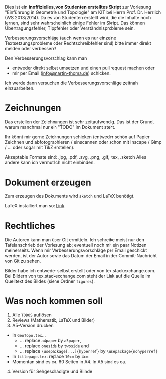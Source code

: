 Dies ist ein **inoffizielles, von Studenten erstelltes Skript**
zur Vorlesung "Einführung in Geometrie und Topologie" am KIT bei
Herrn Prof. Dr. Herrlich (WS 2013/2014). Da es von Studenten erstellt
wird, die die Inhalte noch lernen, sind sehr wahrscheinlich einige
Fehler im Skript. Das können Übertragungsfehler, Tippfehler oder
Verständnisprobleme sein.

Verbesserungsvorschläge (auch wenn es nur einzelne Textsetzungsprobleme oder 
Rechtschreibfehler sind) bitte immer direkt melden oder verbessern!

Den Verbesserungsvorschlag kann man 
* entweder direkt selbst umsetzen und einen pull request machen oder 
* mir per Email (info@martin-thoma.de) schicken. 

Ich werde dann versuchen die Verbesserungsvorschläge zeitnah einzuarbeiten.

Zeichnungen
===========
Das erstellen der Zeichnungen ist sehr zeitaufwendig. Das ist der 
Grund, warum manchmal nur ein "TODO" im Dokument steht.

Ihr könnt mir gerne Zeichnungen schicken (entweder schön auf Papier
Zeichnen und abfotographieren / einscannen oder schon mit Inscape /
Gimp / ... oder sogar mit TikZ erstellen). 

Akzeptable Formate sind: .jpg, .pdf, .svg, .png, .gif, .tex, .sketch
Alles andere kann ich vermutlich nicht einbinden.


Dokument erzeugen
=================
Zum erzeugen des Dokuments wird `sketch` und LaTeX benötigt.

LaTeX installiert man so: [Link](http://martin-thoma.com/how-to-install-the-latest-latex-version/)

Rechtliches
===========
Die Autoren kann man über Git ermitteln. Ich schreibe meist nur den
Tafelanschrieb der Vorlesung ab; eventuell noch mit ein paar
Notizen meinerseits. Wenn mir Verbesserungsvorschläge per Email 
geschickt werden, ist der Autor sowie das Datum der Email in der 
Commit-Nachricht von Git zu sehen.

Bilder habe ich entweder selbst erstellt oder von tex.stackexchange.com.
Bei Bildern von tex.stackexchange.com steht der Link auf die Quelle
im Quelltext des Bildes (siehe Ordner `figures`).

Was noch kommen soll
====================

1. Alle `TODOS` auflösen
2. Reviews (Mathematik, LaTeX und Bilder)
3. A5-Version drucken
  * In `GeoTopo.tex`...
      * ... replace `a4paper` by `a5paper`,
      * ... replace `oneside` by `twoside` and
      * ... replace `\usepackage[...]{hyperref}` by `\usepackage{nohyperref}`
  * In `titlepage.tex`: replace `10cm` by `4cm`
  * Momentan sind es ca. 60 Seiten in A4. In A5 sind es ca.
4. Version für Sehgeschädigte und Blinde
